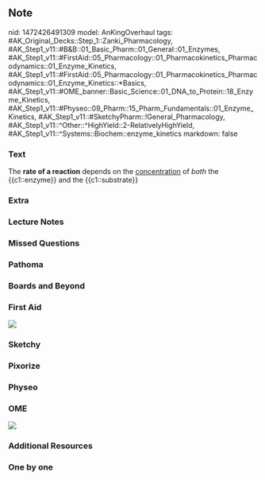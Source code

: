 ## Note
nid: 1472426491309
model: AnKingOverhaul
tags: #AK_Original_Decks::Step_1::Zanki_Pharmacology, #AK_Step1_v11::#B&B::01_Basic_Pharm::01_General::01_Enzymes, #AK_Step1_v11::#FirstAid::05_Pharmacology::01_Pharmacokinetics_Pharmacodynamics::01_Enzyme_Kinetics, #AK_Step1_v11::#FirstAid::05_Pharmacology::01_Pharmacokinetics_Pharmacodynamics::01_Enzyme_Kinetics::*Basics, #AK_Step1_v11::#OME_banner::Basic_Science::01_DNA_to_Protein::18_Enzyme_Kinetics, #AK_Step1_v11::#Physeo::09_Pharm::15_Pharm_Fundamentals::01_Enzyme_Kinetics, #AK_Step1_v11::#SketchyPharm::!General_Pharmacology, #AK_Step1_v11::^Other::^HighYield::2-RelativelyHighYield, #AK_Step1_v11::^Systems::Biochem::enzyme_kinetics
markdown: false

### Text
<div>
  The <b>rate of a reaction</b> depends on the <u>concentration</u>
  of <i>both</i> the {{c1::enzyme}} and the {{c1::substrate}}
</div>

### Extra


### Lecture Notes


### Missed Questions


### Pathoma


### Boards and Beyond


### First Aid
<img src="tmprD3rU3.png">

### Sketchy


### Pixorize


### Physeo


### OME
<div class="ome-widget">
  <a href=
  "https://onlinemeded.org/spa/dna-to-protein/enzyme-kinetics/acquire?ref=anki">
  <img src="_OME_AnkiFlashcards_Lesson_2.png"></a>
</div>

### Additional Resources


### One by one

